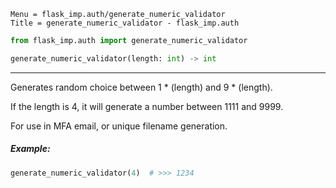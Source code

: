 ```
Menu = flask_imp.auth/generate_numeric_validator
Title = generate_numeric_validator - flask_imp.auth
```

```python
from flask_imp.auth import generate_numeric_validator
```

```python
generate_numeric_validator(length: int) -> int
```

---


Generates random choice between 1 * (length) and 9 * (length).

If the length is 4, it will generate a number between 1111 and 9999.

For use in MFA email, or unique filename generation.

##### Example:

```python
generate_numeric_validator(4)  # >>> 1234
```

